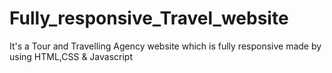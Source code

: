 # Fully_responsive_Travel_website
It's a Tour and Travelling Agency website which is fully responsive made by using HTML,CSS &amp; Javascript
